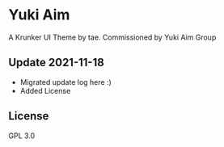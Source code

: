 # Yuki Aim
A Krunker UI Theme by tae. 
Commissioned by Yuki Aim Group

## Update 2021-11-18

- Migrated update log here :)
- Added License

## License

GPL 3.0
